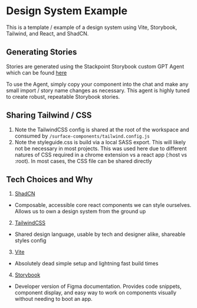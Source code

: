 # Design System Example
This is a template / example of a design system using Vite, Storybook, Tailwind, and React, and ShadCN. 

## Generating Stories
Stories are generated using the Stackpoint Storybook custom GPT Agent which can be found [here](https://chatgpt.com/share/730b5160-3aaa-48f0-b380-c783a2df8fe1)

To use the Agent, simply copy your component into the chat and make any small import / story name changes as necessary. This agent is highly tuned
to create robust, repeatable Storybook stories. 

## Sharing Tailwind / CSS
1. Note the TailwindCSS config is shared at the root of the workspace and consumed by `/surface-components/tailwind.config.js`
2. Note the styleguide.css is build via a local SASS export. This will likely not be necessary in most projects. This was used here due to different natures of CSS required in a chrome extension vs a react app (:host vs :root). In most cases, the CSS file can be shared directly

## Tech Choices and Why
1. [ShadCN](https://ui.shadcn.com/)
  - Composable, accessible core react components we can style ourselves. Allows us to own a design system from the ground up
2. [TailwindCSS](https://tailwindcss.com/)
  - Shared design language, usable by tech and designer alike, shareable styles config
3. [Vite](https://vitejs.dev/)
  - Absolutely dead simple setup and lightning fast build times
4. [Storybook](https://storybook.js.org/)
  - Developer version of Figma documentation. Provides code snippets, component display, and easy way to work on components visually without needing to boot an app. 

